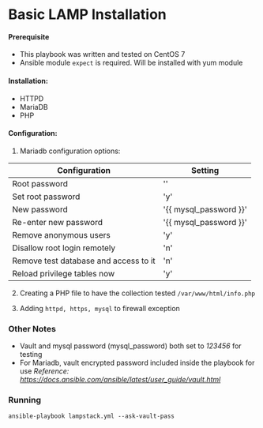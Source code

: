 # Basic LAMP Installation

#### Prerequisite
 - This playbook was written and tested on CentOS 7
 - Ansible module `expect` is required. Will be installed with yum module


#### Installation:
 - HTTPD
 - MariaDB
 - PHP


#### Configuration:
1. Mariadb configuration options:

  | Configuration  | Setting |
  | -------------- | ------- |
  | Root password | '' |
  | Set root password | 'y' |
  | New password | '{{ mysql_password }}' |
  | Re-enter new password | '{{ mysql_password }}' |
  | Remove anonymous users | 'y' |
  | Disallow root login remotely  | 'n' |
  | Remove test database and access to it | 'n' |
  | Reload privilege tables now | 'y' |

2. Creating a PHP file to have the collection tested
`/var/www/html/info.php`

3. Adding `httpd, https, mysql` to firewall exception



### Other Notes
- Vault and mysql password (mysql_password) both set to *123456* for testing
- For Mariadb, vault encrypted password included inside the playbook for use 
*Reference:
https://docs.ansible.com/ansible/latest/user_guide/vault.html*


### Running
`ansible-playbook lampstack.yml --ask-vault-pass`

